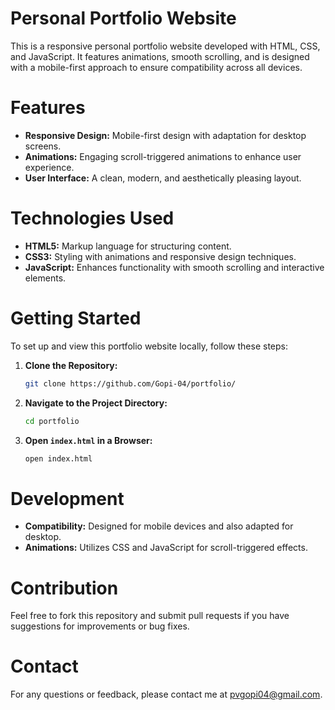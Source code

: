 # Personal Portfolio Website

This is a responsive personal portfolio website developed with HTML, CSS, and JavaScript. It features animations, smooth scrolling, and is designed with a mobile-first approach to ensure compatibility across all devices.

# Features

- **Responsive Design:** Mobile-first design with adaptation for desktop screens.
- **Animations:** Engaging scroll-triggered animations to enhance user experience.
- **User Interface:** A clean, modern, and aesthetically pleasing layout.

# Technologies Used

- **HTML5:** Markup language for structuring content.
- **CSS3:** Styling with animations and responsive design techniques.
- **JavaScript:** Enhances functionality with smooth scrolling and interactive elements.

# Getting Started

To set up and view this portfolio website locally, follow these steps:

1. **Clone the Repository:**

   ```bash
   git clone https://github.com/Gopi-04/portfolio/
   ```

2. **Navigate to the Project Directory:**

   ```bash
   cd portfolio
   ```

3. **Open `index.html` in a Browser:**

   ```bash
   open index.html
   ```

# Development

- **Compatibility:** Designed for mobile devices and also adapted for desktop.
- **Animations:** Utilizes CSS and JavaScript for scroll-triggered effects.

# Contribution

Feel free to fork this repository and submit pull requests if you have suggestions for improvements or bug fixes.

# Contact

For any questions or feedback, please contact me at [pvgopi04@gmail.com](mailto:pvgopi04@gmail.com).
